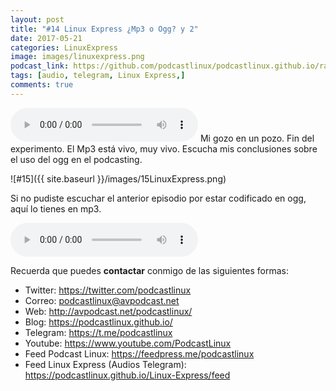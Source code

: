 ```yaml
---
layout: post
title: "#14 Linux Express ¿Mp3 o Ogg? y 2"
date: 2017-05-21
categories: LinuxExpress
image: images/linuxexpress.png
podcast_link: https://github.com/podcastlinux/podcastlinux.github.io/raw/master/Linux-Express/%2315%20Podcast%20Linux%20Express.mp3
tags: [audio, telegram, Linux Express,]
comments: true
---
```

<audio controls>
  <source src="https://github.com/podcastlinux/podcastlinux.github.io/raw/master/Linux-Express/%2315%20Podcast%20Linux%20Express.mp3" type="audio/mpeg">
</audio>
Mi gozo en un pozo. Fin del experimento. El Mp3 está vivo, muy vivo. Escucha mis conclusiones sobre el uso del ogg en el podcasting.

![#15]({{ site.baseurl }}/images/15LinuxExpress.png)

Si no pudiste escuchar el anterior episodio por estar codificado en ogg, aquí lo tienes en mp3. 

<audio controls>
  <source src="https://github.com/podcastlinux/podcastlinux.github.io/raw/master/Linux-Express/%2314%20Podcast%20Linux%20Express.mp3" type="audio/mpeg">
</audio>


Recuerda que puedes **contactar** conmigo de las siguientes formas:

+ Twitter: <https://twitter.com/podcastlinux>
+ Correo: <podcastlinux@avpodcast.net>
+ Web: <http://avpodcast.net/podcastlinux/>
+ Blog: <https://podcastlinux.github.io/>
+ Telegram: <https://t.me/podcastlinux>
+ Youtube: <https://www.youtube.com/PodcastLinux>
+ Feed Podcast Linux: <https://feedpress.me/podcastlinux>
+ Feed Linux Express (Audios Telegram): <https://podcastlinux.github.io/Linux-Express/feed>

